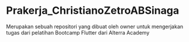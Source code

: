 # Prakerja_ChristianoZetroABSinaga
Merupakan sebuah repositori yang dibuat oleh owner untuk mengerjakan tugas dari pelatihan Bootcamp Flutter dari Alterra Academy
